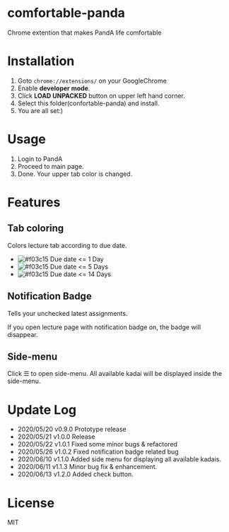 # comfortable-panda
Chrome extention that makes PandA life comfortable

# Installation
1. Goto `chrome://extensions/` on your GoogleChrome
1. Enable **developer mode**.
1. Click **LOAD UNPACKED** button on upper left hand corner.
1. Select this folder(confortable-panda) and install.
1. You are all set:)

# Usage
1. Login to PandA
1. Proceed to main page.
1. Done. Your upper tab color is changed.

# Features
## Tab coloring
Colors lecture tab according to due date.
- ![#f03c15](https://via.placeholder.com/15/e85555/000000?text=+) 
Due date <= 1 Day
- ![#f03c15](https://via.placeholder.com/15/d7aa57/000000?text=+) 
Due date <= 5 Days
- ![#f03c15](https://via.placeholder.com/15/62b665/000000?text=+) 
Due date <= 14 Days

## Notification Badge
Tells your unchecked latest assignments.

If you open lecture page with notification badge on, the badge will disappear.

## Side-menu
Click ☰ to open side-menu.
All available kadai will be displayed inside the side-menu.


# Update Log
- 2020/05/20 v0.9.0 Prototype release
- 2020/05/21 v1.0.0 Release
- 2020/05/22 v1.0.1 Fixed some minor bugs & refactored
- 2020/05/26 v1.0.2 Fixed notification badge related bug
- 2020/06/10 v1.1.0 Added side menu for displaying all available kadais.
- 2020/06/11 v1.1.3 Minor bug fix & enhancement.
- 2020/06/13 v1.2.0 Added check button.

# License
MIT